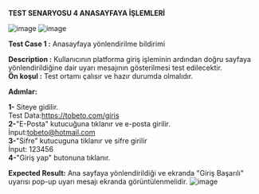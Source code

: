 <strong>TEST SENARYOSU 4 ANASAYFAYA İŞLEMLERİ</strong>

![image](https://github.com/suleymankulaksiz/Pair3-Tobeto-Proje/assets/137040573/b9f34b29-2dd3-4a66-be96-2e59ac76293d)
![image](https://github.com/suleymankulaksiz/Pair3-Tobeto-Proje/assets/137040573/dc581bc6-f159-4d10-b45d-dd54fc7de87a)

<b>Test Case 1 :</b> Anasayfaya yönlendirilme bildirimi

<b>Description :</b> Kullanıcının platforma giriş işleminin ardından doğru sayfaya yönlendirildiğine dair uyarı mesajının gösterilmesi test edilecektir.<br>
<b>Ön koşul :</b> Test ortamı çalısır ve hazır durumda olmalıdır. 

<b>Adımlar:</b>

<b>1-</b> Siteye gidilir. <br>
Test Data:https://tobeto.com/giris<br>
<b>2-</b>"E-Posta" kutucuğuna tıklanır ve e-posta girilir.<br>
İnput:tobeto@hotmail.com<br>
<b>3-</b>"Sifre" kutucuguna tiklanır ve sifre girilir<br>
İnput: 123456<br>
<b>4-</b>"Giriş yap" butonuna tıklanır.<br>

<b>Expected Result:</b> Ana sayfaya yönlendirildiği ve ekranda "Giriş Başarılı" uyarısı pop-up uyarı mesajı ekranda görüntülenmelidir.
![image](https://github.com/suleymankulaksiz/Pair3-Tobeto-Proje/assets/137040573/8fb7d301-af2c-4d60-aec5-790fcefdb068)




